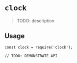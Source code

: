 # `clock`

> TODO: description

## Usage

```
const clock = require('clock');

// TODO: DEMONSTRATE API
```
